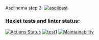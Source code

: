 Asciinema step 3:
[![asciicast](https://asciinema.org/a/KvUs8koaaa7aVXYcoFnU0wSTf.svg)](https://asciinema.org/a/KvUs8koaaa7aVXYcoFnU0wSTf)

### Hexlet tests and linter status:
[![Actions Status](https://github.com/writeralex/frontend-project-lvl2/workflows/hexlet-check/badge.svg)](https://github.com/writeralex/frontend-project-lvl2/actions)
[![test1](https://github.com/writeralex/frontend-project-lvl2/actions/workflows/test1.yml/badge.svg)](https://github.com/writeralex/frontend-project-lvl2/actions/workflows/test1.yml)
[![Maintainability](https://api.codeclimate.com/v1/badges/0928d2e200631abc3b7a/maintainability)](https://codeclimate.com/github/writeralex/frontend-project-lvl2/maintainability)